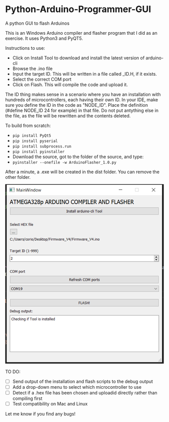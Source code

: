 # Python-Arduino-Programmer-GUI
A python GUI to flash Arduinos

This is an Windows Arduino compiler and flasher program that I did as an exercise. It uses Python3 and PyQT5. 

Instructions to use:
- Click on Install Tool to download and install the latest version of arduino-cli
- Browse the .ino file
- Input the target ID. This will be written in a file called _ID.H, if it exists.
- Select the correct COM port
- Click on Flash. This will compile the code and upload it.

The ID thing makes sense in a scenario where you have an installation with hundreds of microcontrollers, each having their own ID. In your IDE, make sure you define the ID in the code as "NODE_ID". Place the definition (#define NODE_ID 24 for example) in that file. Do not put antything else in the file, as the file will be rewritten and the contents deleted.

To build from scratch:
- `pip install PyQt5`
- `pip install pyserial`
- `pip install subprocess.run`
- `pip install pyinstaller`
- Download the source, got to the folder of the source, and type:
- `pyinstaller --onefile -w ArduinoFlasher_1.0.py`

After a minute, a .exe will be created in the dist folder. You can remove the other folder.

![Screenshot](/Source/GUI.PNG)

TO DO:
- [ ] Send output of the installation and flash scripts to the debug output
- [ ] Add a drop-down menu to select which microcontroller to use
- [ ] Detect if a .hex file has been chosen and uploadid directly rather than compiling first
- [ ] Test compatibility on Mac and Linux

Let me know if you find any bugs!
